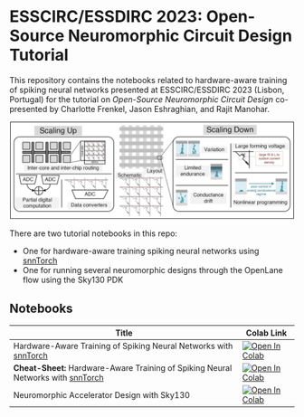 # ESSCIRC/ESSDIRC 2023: Open-Source Neuromorphic Circuit Design Tutorial

This repository contains the notebooks related to hardware-aware training of spiking neural networks presented at ESSCIRC/ESSDIRC 2023 (Lisbon, Portugal) for the tutorial on *Open-Source Neuromorphic Circuit Design* co-presented by Charlotte Frenkel, Jason Eshraghian, and Rajit Manohar.

![Abstract](./graphical-abstract.jpg)

There are two tutorial notebooks in this repo:

* One for hardware-aware training spiking neural networks using [snnTorch](https://github.com/jeshraghian/snntorch)
* One for running several neuromorphic designs through the OpenLane flow using the Sky130 PDK

## Notebooks

| Title                                                                                           | Colab Link                                                                                                                                  |
|-------------------------------------------------------------------------------------------------|--------------------------------------------------------------------------------------------------------------------------------------------|
| Hardware-Aware Training of Spiking Neural Networks with [snnTorch](https://github.com/jeshraghian/snntorch) | [![Open In Colab](https://colab.research.google.com/assets/colab-badge.svg)](https://colab.research.google.com/github/jeshraghian/ESSCIRC23-os-neuromorphic-tutorial/blob/main/ESSCIRC_OSN.ipynb) |
| **Cheat-Sheet:** Hardware-Aware Training of Spiking Neural Networks with [snnTorch](https://github.com/jeshraghian/snntorch) | [![Open In Colab](https://colab.research.google.com/assets/colab-badge.svg)](https://colab.research.google.com/github/jeshraghian/ESSCIRC23-os-neuromorphic-tutorial/blob/main/ESSCIRC_OSN_cheatsheet.ipynb) |
| Neuromorphic Accelerator Design with Sky130 | [![Open In Colab](https://colab.research.google.com/assets/colab-badge.svg)](https://colab.research.google.com/github/jeshraghian/ESSCIRC23-os-neuromorphic-tutorial/blob/main/ESSCIRC_OSN_Sky130.ipynb) |
